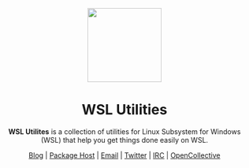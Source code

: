 <div align="center">

<img width="150" height="150" src="https://github.com/wslutilities/wslu/raw/master/extras/icon.png">

# WSL Utilities
  
 **WSL Utilites** is a collection of utilities for Linux Subsystem for Windows (WSL) that help you get things done easily on WSL. 

[Blog](https://blog.wslutiliti.es/) | [Package Host](https://pkg.wslutiliti.es/) | [Email](mailto:contact@wslutiliti.es) | [Twitter](https://twitter.com/wslutilities) | [IRC](https://web.libera.chat/#wslu) | [OpenCollective](https://opencollective.com/wslutilities)

</div>

</center>
